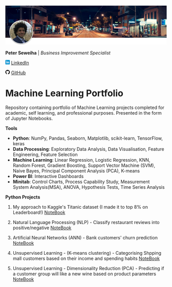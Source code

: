 [![Footer](images/header.png)](https://peter-seweiha.github.io/)

**Peter Seweiha** |
*Business Improvement Specialist*

  [![LinkedIn](images/linkedin14.png)](https://www.linkedin.com/in/pseweiha/) [LinkedIn](https://www.linkedin.com/in/pseweiha/)

  [![GitHub](images/github14.png)](https://github.com/peter-seweiha) [GitHub](https://github.com/peter-seweiha)


# Machine Learning Portfolio
Repository containing portfolio of Machine Learning projects completed for academic, self learning, and professional purposes. Presented in the form of Jupyter Notebooks.


**Tools**
  - **Python**: NumPy, Pandas, Seaborn, Matplotlib, scikit-learn, TensorFlow, keras
  - **Data Processing**: Exploratory Data Analysis, Data Visualisation, Feature Engineering, Feature Selection
  - **Machine Learning**: Linear Regression, Logistic Regression, KNN, Random Forest, Gradient Boosting, Support Vector Machine (SVM), Naive Bayes, Principal Component Analysis (PCA), K-means
  - **Power BI**: Interactive Dashboards
  - **Minitab**: Control Charts, Process Capability Study, Measurement System Analysis(MSA), ANOVA, Hypothesis Tests, Time Series Analysis


**Python Projects**
1. My approach to Kaggle's Titanic dataset (I made it to top 8% on Leaderboard!)  [NoteBook](https://github.com/peter-seweiha/peter-seweiha.github.io/blob/master/projects/3_The%20Titanic%20Dataset/My_solution.ipynb)

2. Natural Language Processing (NLP) - Classify restaurant reviews into positive/negative  [NoteBook](https://github.com/peter-seweiha/peter-seweiha.github.io/blob/master/projects/4_NLP/%20Natural%20Language%20Processing.ipynb)

3. Artificial Neural Networks (ANN) - Bank customers' churn prediction  [NoteBook](https://github.com/peter-seweiha/peter-seweiha.github.io/blob/master/projects/5_ANN/Churn%20Prediction%20using%20Deep%20Learning.ipynb)

4. Unsupervised Learning - (K-means clustering) - Categorising Shpping mall customers based on their income and spending habits  [NoteBook](https://github.com/peter-seweiha/peter-seweiha.github.io/blob/master/projects/6_k-means/K-means%20clustering.ipynb)

5. Unsupervised Learning - Dimensionality Reduction (PCA) - Predicting if a customer group will like a new wine based on product parameters  [NoteBook](https://github.com/peter-seweiha/peter-seweiha.github.io/blob/master/projects/7_PCA/Principal%20Component%20Analysis%20(PCA).ipynb)
